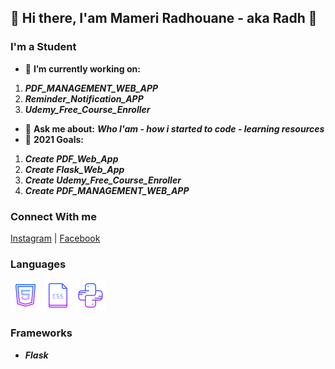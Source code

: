<!--
**someone20dz/someone20dz** is a ✨ _special_ ✨ repository because its `README.md` (this file) appears on your GitHub profile.
-->
## 👋 Hi there, I'am Mameri Radhouane - aka Radh 👋

### I'm a Student
- :hammer: **I’m currently working on:**</br>
1. ***PDF_MANAGEMENT_WEB_APP***</br>
2. ***Reminder_Notification_APP***</br>
3. ***Udemy_Free_Course_Enroller***

- :pencil: **Ask me about:**
***Who I'am - how i started to code - learning resources***</br>
- :bookmark: **2021 Goals:**</br>
1. ***Create PDF_Web_App***</br>
2. ***Create Flask_Web_App***</br>
3. ***Create Udemy_Free_Course_Enroller***</br>
4. ***Create PDF_MANAGEMENT_WEB_APP***

### Connect With me
<a href="https://www.instagram.com/radhhouanee" rel="nofollow">Instagram</a> | <a href="https://www.facebook.com/radhouaneouu" rel="nofollow">Facebook</a>


### Languages
![HTML](Icons/HTML.png) ![CSS](Icons/CSS.png) ![Python](Icons/Python.png)


### Frameworks

- ***Flask***
